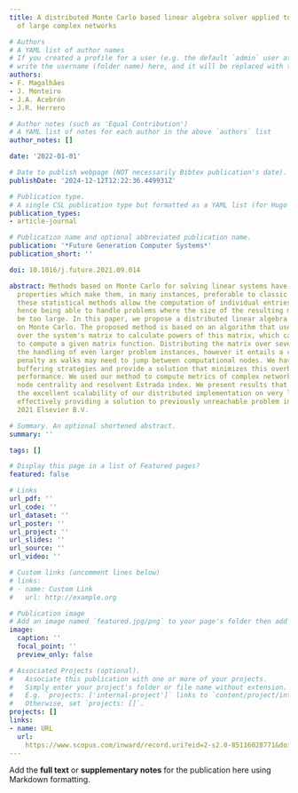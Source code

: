 ```yaml
---
title: A distributed Monte Carlo based linear algebra solver applied to the analysis
  of large complex networks

# Authors
# A YAML list of author names
# If you created a profile for a user (e.g. the default `admin` user at `content/authors/admin/`), 
# write the username (folder name) here, and it will be replaced with their full name and linked to their profile.
authors:
- F. Magalhães
- J. Monteiro
- J.A. Acebrón
- J.R. Herrero

# Author notes (such as 'Equal Contribution')
# A YAML list of notes for each author in the above `authors` list
author_notes: []

date: '2022-01-01'

# Date to publish webpage (NOT necessarily Bibtex publication's date).
publishDate: '2024-12-12T12:22:36.449931Z'

# Publication type.
# A single CSL publication type but formatted as a YAML list (for Hugo requirements).
publication_types:
- article-journal

# Publication name and optional abbreviated publication name.
publication: '*Future Generation Computer Systems*'
publication_short: ''

doi: 10.1016/j.future.2021.09.014

abstract: Methods based on Monte Carlo for solving linear systems have some interesting
  properties which make them, in many instances, preferable to classic methods. Namely,
  these statistical methods allow the computation of individual entries of the output,
  hence being able to handle problems where the size of the resulting matrix would
  be too large. In this paper, we propose a distributed linear algebra solver based
  on Monte Carlo. The proposed method is based on an algorithm that uses random walks
  over the system's matrix to calculate powers of this matrix, which can then be used
  to compute a given matrix function. Distributing the matrix over several nodes enables
  the handling of even larger problem instances, however it entails a communication
  penalty as walks may need to jump between computational nodes. We have studied different
  buffering strategies and provide a solution that minimizes this overhead and maximizes
  performance. We used our method to compute metrics of complex networks, such as
  node centrality and resolvent Estrada index. We present results that demonstrate
  the excellent scalability of our distributed implementation on very large networks,
  effectively providing a solution to previously unreachable problem instances. ©
  2021 Elsevier B.V.

# Summary. An optional shortened abstract.
summary: ''

tags: []

# Display this page in a list of Featured pages?
featured: false

# Links
url_pdf: ''
url_code: ''
url_dataset: ''
url_poster: ''
url_project: ''
url_slides: ''
url_source: ''
url_video: ''

# Custom links (uncomment lines below)
# links:
# - name: Custom Link
#   url: http://example.org

# Publication image
# Add an image named `featured.jpg/png` to your page's folder then add a caption below.
image:
  caption: ''
  focal_point: ''
  preview_only: false

# Associated Projects (optional).
#   Associate this publication with one or more of your projects.
#   Simply enter your project's folder or file name without extension.
#   E.g. `projects: ['internal-project']` links to `content/project/internal-project/index.md`.
#   Otherwise, set `projects: []`.
projects: []
links:
- name: URL
  url: 
    https://www.scopus.com/inward/record.uri?eid=2-s2.0-85116028771&doi=10.1016%2fj.future.2021.09.014&partnerID=40&md5=12786d1247b9ca22474aa2aea81e169b
---
```


Add the **full text** or **supplementary notes** for the publication here using Markdown formatting.
